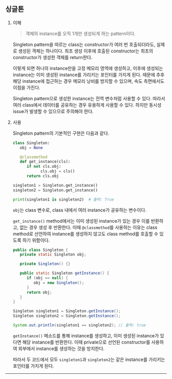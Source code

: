 ## 싱글톤

1. 이해

   > 객체의 instance를 오직 1개만 생성되게 하는 pattern이다.

   Singleton pattern을 따르는 class는 constructor가 여러 번 호출되더라도, 실제로 생성된 객체는 하나이다. 최초 생성 이후에 호출된 constructor는 최초의 constructor가 생성한 객체를 return한다.

   이렇게 되면 하나의 instance만을 고정 메모리 영역에 생성하고, 이후에 생성되는 instance는 이미 생성된 instance를 가리키는 포인터를 가지게 된다. 때문에 추후 해당 instance에 접근하는 경우 메모리 낭비를 방지할 수 있으며, 속도 측면에서도 이점을 가진다.

   Singleton pattern으로 생성한 instance는 전역 변수처럼 사용할 수 있다. 따라서 여러 class에서 데이터를 공유하는 경우 유용하게 사용할 수 있다. 하지만 동시성 issue가 발생할 수 있으므로 주의해야 한다.

2. 사용

   Singleton pattern의 기본적인 구현은 다음과 같다.

   ```python
   class Singleton:
      obj = None

      @classmethod
      def get_instance(cls):
         if not cls.obj:
               cls.obj = cls()
         return cls.obj

   singleton1 = Singleton.get_instance()
   singleton2 = Singleton.get_instance()

   print(singleton1 is singleton2)  # 출력: True
   ```

   `obj`는 class 변수로, class 내에서 여러 instance가 공유하는 변수이다.

   `get_instance()` method에서는 이미 생성된 instance가 있는 경우 이를 반환하고, 없는 경우 생성 후 반환한다. 이때 `@classmethod`를 사용하는 이유는 class method로 선언하여 instance를 생성하지 않고도 class method를 호출할 수 있도록 하기 위함이다.

   ```java
   public class Singleton {
      private static Singleton obj;

      private Singleton() {}

      public static Singleton getInstance() {
         if (obj == null) {
            obj = new Singleton();
         }
         return obj;
      }
   }

   Singleton singleton1 = Singleton.getInstance();
   Singleton singleton2 = Singleton.getInstance();

   System.out.println(singleton1 == singleton2); // 출력: true
   ```

   `getInstance()` 메소드를 통해 instance를 생성하고, 이미 생성된 instance가 있다면 해당 instance를 반환한다. 이때 private으로 선언된 constructor를 사용하여 외부에서 instance를 생성하는 것을 방지한다.

   따라서 두 코드에서 모두 `singleton1`과 `singleton2`는 같은 instance를 가리키는 포인터를 가지게 된다.

---
